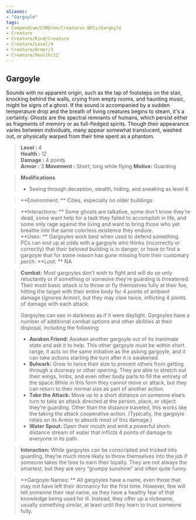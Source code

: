 ```yaml
---
aliases:
- "Gargoyle"
tags:
- Compendium/CSRD/en/Creatures-NPCs/Gargoyle
- Creature
- Creature/Kind/Creature
- Creature/Level/4
- Creature/Armor/3
- Creature/Health/12
---
```


  
## Gargoyle  
Sounds with no apparent origin, such as the tap of footsteps on the stair, knocking behind the walls, crying from empty rooms, and haunting music, might be signs of a ghost. If the sound is accompanied by a sudden temperature drop and the breath of living creatures begins to steam, it's a certainty.
Ghosts are the spectral remnants of humans, which persist either as fragments of memory or as full-fledged spirits. Though their appearance varies between individuals, many appear somewhat translucent, washed out, or physically warped from their time spent as a phantom.  

  
> **Level :** 4  
> **Health :** 12  
> **Damage :** 4 points  
> **Armor :** 3 
> **Movement :** Short; long while flying 
> **Motive:** Guarding 

> **Modifications**  
>- Seeing through deception, stealth, hiding, and sneaking as level 6 
  
> **Environment: ** Cities, especially on older buildings 

> **Interactions: ** Some ghosts are talkative, some don't know they're dead, some want help for a task they failed to accomplish in life, and some only rage against the living and want to bring those who yet breathe into the same colorless existence they endure.  
> **Uses: ** Gargoyles work best when used to defend something. PCs can end up at odds with a gargoyle who thinks (incorrectly or correctly) that their beloved building is in danger, or have to find a gargoyle that for some reason has gone missing from their customary perch.
> **Loot: ** NA

> **Combat:** 
>Most gargoyles don’t wish to fight and will do so only reluctantly or if something or someone they’re guarding is threatened. Their most basic attack is to throw or fly themselves fully at their foe, hitting the target with their entire body for 4 points of ambient damage (ignores Armor), but they may claw twice, inflicting 4 points of damage with each attack. 
>
>Gargoyles can see in darkness as if it were daylight. 
>Gargoyles have a number of additional combat options and other abilities at their disposal, including the following: 
> - **Awaken Friend:** Awaken another gargoyle out of its inanimate state and ask it to help. This other gargoyle must be within short range, it acts on the same initiative as the asking gargoyle, and it can take actions starting the turn after it is awakened. 
> - **Bulwark:** Grow to twice their size to prevent others from getting through a doorway or other opening. They are able to stretch out their wings, limbs, and even other body parts to fill the entirety of the space.While in this form they cannot move or attack, but they can return to their normal size as part of another action. 
> - **Take the Attack:** Move up to a short distance on someone else’s turn to take an attack directed at the person, place, or object they’re guarding. Other than the distance traveled, this works like the taking the attack cooperative action. (Typically, the gargoyle relies on its Armor to absorb most of this damage.) 
> - **Water Spout:** Open their mouth and emit a powerful short-distance stream of water that inflicts 4 points of damage to everyone in its path. 

> **Interaction:** 
> While gargoyles can be conscripted and tricked into guarding, they’re much more likely to throw themselves into the job if someone takes the time to earn their loyalty. They are not always the smartest, but they are very “grumpy sunshine” and often quite funny. 

> **Gargoyle Names: ** 
> All gargoyles have a name, even those that may not have left their dormancy for the first time. However, few will tell someone their real name, as they have a healthy fear of that knowledge being used for ill. Instead, they offer up a nickname, usually something similar, at least until they learn to trust someone fully.

